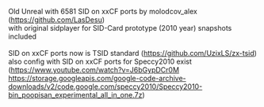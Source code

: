 Old Unreal with 6581 SID on xxCF ports by molodcov_alex (https://github.com/LasDesu)
<br/> with original sidplayer for SID-Card prototype (2010 year) snapshots included
<br/> 
<br/> SID on xxCF ports now is TSID standard (https://github.com/UzixLS/zx-tsid)
<br/> also config with SID on xxCF ports for Speccy2010 exist (https://www.youtube.com/watch?v=J6bGypDCr0M https://storage.googleapis.com/google-code-archive-downloads/v2/code.google.com/speccy2010/Speccy2010-bin_poopisan_experimental_all_in_one.7z)
